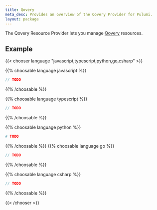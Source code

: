 ```yaml
---
title: Qovery
meta_desc: Provides an overview of the Qovery Provider for Pulumi.
layout: package
---
```


The Qovery Resource Provider lets you manage [Qovery](https://qovery.com/) resources.


## Example

{{< chooser language "javascript,typescript,python,go,csharp" >}}


{{% choosable language javascript %}}

```javascript
// TODO
```

{{% /choosable %}}

{{% choosable language typescript %}}

```typescript
// TODO
```

{{% /choosable %}}

{{% choosable language python %}}

```python
# TODO
```

{{% /choosable %}}
{{% choosable language go %}}

```go
// TODO
```

{{% /choosable %}}

{{% choosable language csharp %}}

```csharp
// TODO
```

{{% /choosable %}}

{{< /chooser >}}
